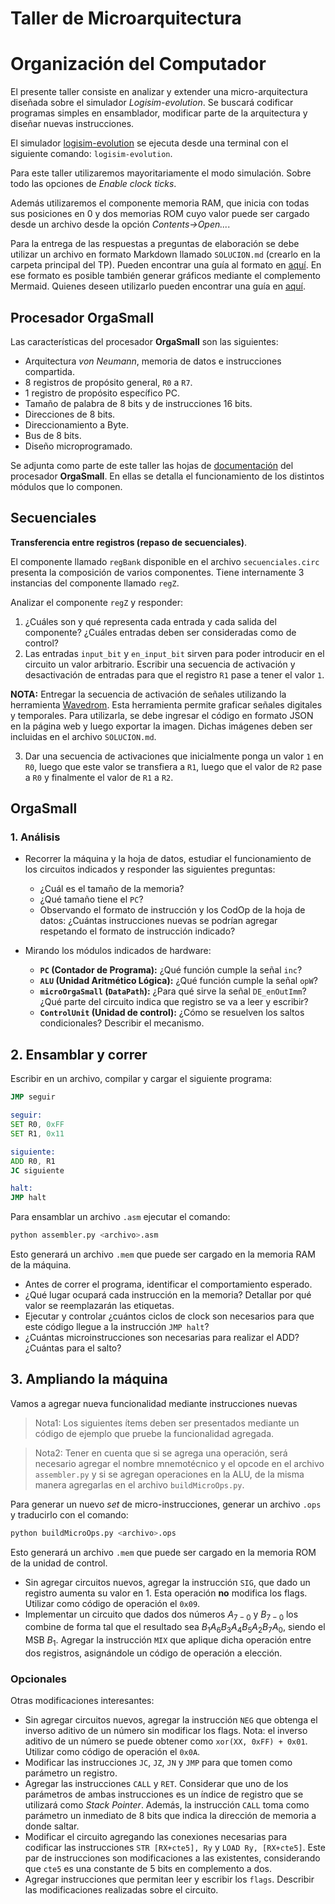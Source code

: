 # Taller de Microarquitectura
# Organización del Computador

El presente taller consiste en analizar y extender una micro-arquitectura diseñada sobre el simulador *Logisim-evolution*. Se buscará codificar programas simples en ensamblador, modificar parte de la arquitectura y diseñar nuevas instrucciones.

El simulador [logisim-evolution](https://github.com/logisim-evolution/logisim-evolution/) se ejecuta desde una terminal con el siguiente comando: `logisim-evolution`.

Para este taller utilizaremos mayoritariamente el modo simulación. Sobre todo las opciones de _Enable clock ticks_.

Además utilizaremos el componente memoria RAM, que inicia con todas sus posiciones en 0 y dos memorias ROM cuyo valor puede ser cargado desde un archivo desde la opción _Contents→Open..._.

Para la entrega de las respuestas a preguntas de elaboración se debe utilizar un archivo en formato Markdown llamado `SOLUCION.md` (crearlo en la carpeta principal del TP). Pueden encontrar una guía al formato en [aquí](https://docs.github.com/es/get-started/writing-on-github/getting-started-with-writing-and-formatting-on-github/basic-writing-and-formatting-syntax). En ese formato es posible también generar gráficos mediante el complemento Mermaid. Quienes deseen utilizarlo pueden encontrar una guía en [aquí](https://github.blog/2022-02-14-include-diagrams-markdown-files-mermaid/).

## Procesador OrgaSmall

Las características del procesador **OrgaSmall** son las siguientes:

- Arquitectura *von Neumann*, memoria de datos e instrucciones compartida.
- 8 registros de propósito general, `R0` a `R7`.
- 1 registro de propósito específico PC.
- Tamaño de palabra de 8 bits y de instrucciones 16 bits.
- Direcciones de 8 bits.
- Direccionamiento a Byte.
- Bus de 8 bits.
- Diseño microprogramado.

Se adjunta como parte de este taller las hojas de [documentación](documentacion/img/arquitectura_micro.pdf) del procesador **OrgaSmall**. En ellas se detalla el funcionamiento de los distintos módulos que lo componen. 

## Secuenciales

**Transferencia entre registros (repaso de secuenciales)**. 

El componente llamado `regBank` disponible en el archivo `secuenciales.circ` presenta la composición de varios componentes.  Tiene internamente 3 instancias del componente llamado `regZ`.

  Analizar el componente `regZ` y responder:
  1. ¿Cuáles son y qué representa cada entrada y cada salida del componente? ¿Cuáles entradas deben ser consideradas como de control?
  2. Las entradas `input_bit` y `en_input_bit` sirven para poder introducir en el circuito un valor arbitrario. Escribir una secuencia de activación y desactivación de entradas para que el registro `R1` pase a tener el valor `1`.

**NOTA:** Entregar la secuencia de activación de señales utilizando la herramienta [Wavedrom](https://wavedrom.com/tutorial.html). Esta herramienta permite graficar señales digitales y temporales. Para utilizarla, se debe ingresar el código en formato JSON en la página web y luego exportar la imagen. Dichas imágenes deben ser incluidas en el archivo `SOLUCION.md`.

  3. Dar una secuencia de activaciones que inicialmente ponga un valor `1` en `R0`, luego que este valor se transfiera a `R1`, luego que el valor de `R2` pase a `R0` y finalmente el valor de `R1` a `R2`.

## OrgaSmall

### 1. Análisis

- Recorrer la máquina y la hoja de datos, estudiar el funcionamiento de los circuitos indicados y responder las siguientes preguntas:
   * ¿Cuál es el tamaño de la memoria?
   * ¿Qué tamaño tiene el `PC`?
   * Observando el formato de instrucción y los CodOp de la hoja de datos: ¿Cuántas instrucciones nuevas se podrían agregar respetando el formato de instrucción indicado?

- Mirando los módulos indicados de hardware:

   * **`PC` (Contador de Programa):** ¿Qué función cumple la señal `inc`?
   * **`ALU` (Unidad Aritmético Lógica):** ¿Qué función cumple la señal `opW`?
   * **`microOrgaSmall` (`DataPath`):** ¿Para qué sirve la señal `DE_enOutImm`? ¿Qué parte del circuito indica que registro se va a leer y escribir?
   * **`ControlUnit` (Unidad de control):** ¿Cómo se resuelven los saltos condicionales? Describir el mecanismo.


## 2. Ensamblar y correr

Escribir en un archivo, compilar y cargar el siguiente programa:

```asm
JMP seguir

seguir:
SET R0, 0xFF
SET R1, 0x11

siguiente:
ADD R0, R1
JC siguiente

halt:
JMP halt
```

Para ensamblar un archivo `.asm` ejecutar el comando:

```sh
python assembler.py <archivo>.asm
```
    
Esto generará un archivo `.mem` que puede ser cargado en la memoria RAM de la máquina.

* Antes de correr el programa, identificar el comportamiento esperado.
* ¿Qué lugar ocupará cada instrucción en la memoria? Detallar por qué valor se reemplazarán las etiquetas.
* Ejecutar y controlar ¿cuántos ciclos de clock son necesarios para que este código llegue a la instrucción `JMP halt`?
* ¿Cuántas microinstrucciones son necesarias para realizar el ADD? ¿Cuántas para el salto?


## 3. Ampliando la máquina

Vamos a agregar nueva funcionalidad mediante instrucciones nuevas

> Nota1: Los siguientes ítems deben ser presentados mediante un código de ejemplo que pruebe la funcionalidad agregada. 

> Nota2: Tener en cuenta que si se agrega una operación, será necesario agregar el nombre mnemotécnico y el opcode en el archivo `assembler.py` y si se agregan operaciones en la ALU, de la misma manera agregarlas en el archivo `buildMicroOps.py`.

  Para generar un nuevo *set* de micro-instrucciones, generar un archivo `.ops` y traducirlo con el comando:

  ```sh
  python buildMicroOps.py <archivo>.ops
  ```
  Esto generará un archivo `.mem` que puede ser cargado en la memoria ROM de la unidad de control.

  * Sin agregar circuitos nuevos, agregar la instrucción `SIG`, que dado un registro aumenta su valor en 1. Esta operación **no** modifica los flags. Utilizar como código de operación el `0x09`.
  * Implementar un circuito que dados dos números $A_{7-0}$ y $B_{7-0}$ los combine de forma tal que el resultado sea $B_{1} A_{6} B_{3} A_{4} B_{5} A_{2} B_{7} A_{0}$, siendo el MSB $B_{1}$. Agregar la instrucción `MIX` que aplique dicha operación entre dos registros, asignándole un código de operación a elección.

### Opcionales

Otras modificaciones interesantes:
  * Sin agregar circuitos nuevos, agregar la instrucción `NEG` que obtenga el inverso aditivo de un número sin modificar los flags. Nota: el inverso aditivo de un número se puede obtener como `xor(XX, 0xFF) + 0x01`. Utilizar como código de operación el `0x0A`.
  * Modificar las instrucciones `JC`, `JZ`, `JN` y `JMP` para que tomen como parámetro un registro.
  * Agregar las instrucciones `CALL` y `RET`. Considerar que uno de los parámetros de ambas instrucciones es un índice de registro que se utilizará como *Stack Pointer*. Además, la instrucción `CALL` toma como parámetro un inmediato de 8 bits que indica la dirección de memoria a donde saltar.
  * Modificar el circuito agregando las conexiones necesarias para codificar las instrucciones `STR [RX+cte5], Ry` y `LOAD Ry, [RX+cte5]`. Este par de instrucciones son modificaciones a las existentes, considerando que `cte5` es una constante de 5 bits en complemento a dos.
  * Agregar instrucciones que permitan leer y escribir los `flags`. Describir las modificaciones realizadas sobre el circuito.
